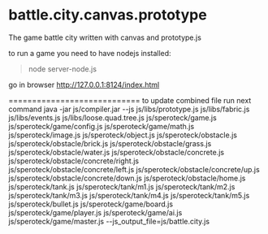 battle.city.canvas.prototype
============================

The game battle city written with canvas and prototype.js


to run a game you need to have nodejs installed:
>node server-node.js

go in browser http://127.0.0.1:8124/index.html

============================
to update combined file run next command
java -jar js/compiler.jar --js js/libs/prototype.js js/libs/fabric.js js/libs/events.js js/libs/loose.quad.tree.js js/speroteck/game.js js/speroteck/game/config.js js/speroteck/game/math.js js/speroteck/image.js js/speroteck/object.js js/speroteck/obstacle.js js/speroteck/obstacle/brick.js js/speroteck/obstacle/grass.js js/speroteck/obstacle/water.js js/speroteck/obstacle/concrete.js js/speroteck/obstacle/concrete/right.js js/speroteck/obstacle/concrete/left.js js/speroteck/obstacle/concrete/up.js js/speroteck/obstacle/concrete/down.js js/speroteck/obstacle/home.js js/speroteck/tank.js js/speroteck/tank/m1.js js/speroteck/tank/m2.js js/speroteck/tank/m3.js js/speroteck/tank/m4.js js/speroteck/tank/m5.js js/speroteck/bullet.js js/speroteck/game/board.js js/speroteck/game/player.js js/speroteck/game/ai.js js/speroteck/game/master.js --js_output_file=js/battle.city.js
